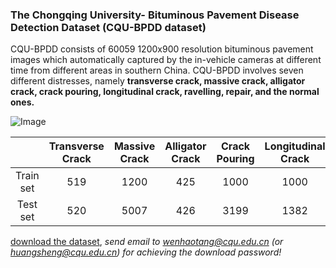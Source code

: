 ### The Chongqing University- Bituminous Pavement Disease Detection Dataset (CQU-BPDD dataset)

CQU-BPDD consists of 60059 1200x900 resolution bituminous pavement images which automatically captured by the in-vehicle cameras at different time from different areas in southern China. CQU-BPDD involves seven different distresses, namely **transverse crack, massive crack, alligator crack, crack pouring, longitudinal crack, ravelling, repair, and the normal ones.**

![Image](https://github.com/DearCaat/CQU-BPDD/blob/gh-pages/images/dataset.png?raw=true)

||Transverse Crack|Massive Crack|Alligator Crack|Crack Pouring|Longitudinal Crack|Ravelling|Repair|Normal|All|
|:----:|:----:|:----:|:----:|:----:|:----:|:----:|:----:|:----:|:----:|
|Train set|519|1200|425|1000|1000|478|518|5000|10140|
|Test set|520|5007|426|3199|1382|479|576|38330|49919|

[download the dataset](https://pan.baidu.com/s/1ShSn0-bpBhCvNF1vF_LH5g), _send email to wenhaotang@cqu.edu.cn (or huangsheng@cqu.edu.cn) for achieving the download password!_
